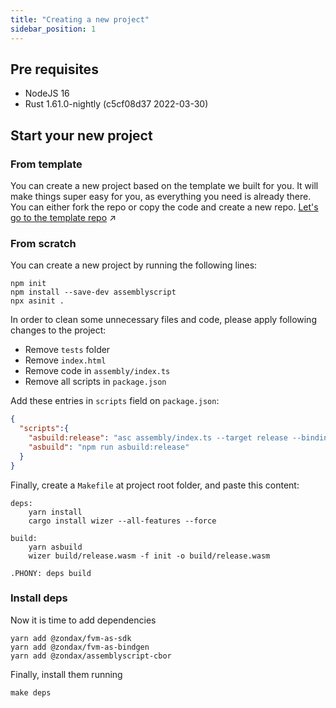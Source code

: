 ```yaml
---
title: "Creating a new project"
sidebar_position: 1
---
```


## Pre requisites
- NodeJS 16
- Rust 1.61.0-nightly (c5cf08d37 2022-03-30)

## Start your new project

### From template
You can create a new project based on the template we built for you. 
It will make things super easy for you, as everything you need is already there. 
You can either fork the repo or copy the code and create a new repo. 
[Let's go to the template repo](https://github.com/Zondax/fil-template-actor-as) :arrow_upper_right:

### From scratch
You can create a new project by running the following lines:
```
npm init
npm install --save-dev assemblyscript
npx asinit .
```

In order to clean some unnecessary files and code, please apply following changes to the project:
- Remove `tests` folder 
- Remove `index.html` 
- Remove code in `assembly/index.ts` 
- Remove all scripts in `package.json`

Add these entries in `scripts` field on `package.json`:

```json
{
  "scripts":{
    "asbuild:release": "asc assembly/index.ts --target release --bindings esm --use abort= --transform  @zondax/fvm-as-bindgen",
    "asbuild": "npm run asbuild:release"
  }
}
```

Finally, create a `Makefile` at project root folder, and paste this content: 
```
deps:
	yarn install
	cargo install wizer --all-features --force

build:
	yarn asbuild
	wizer build/release.wasm -f init -o build/release.wasm

.PHONY: deps build
```

### Install deps

Now it is time to add dependencies
```
yarn add @zondax/fvm-as-sdk
yarn add @zondax/fvm-as-bindgen
yarn add @zondax/assemblyscript-cbor
```

Finally, install them running
```
make deps
```

